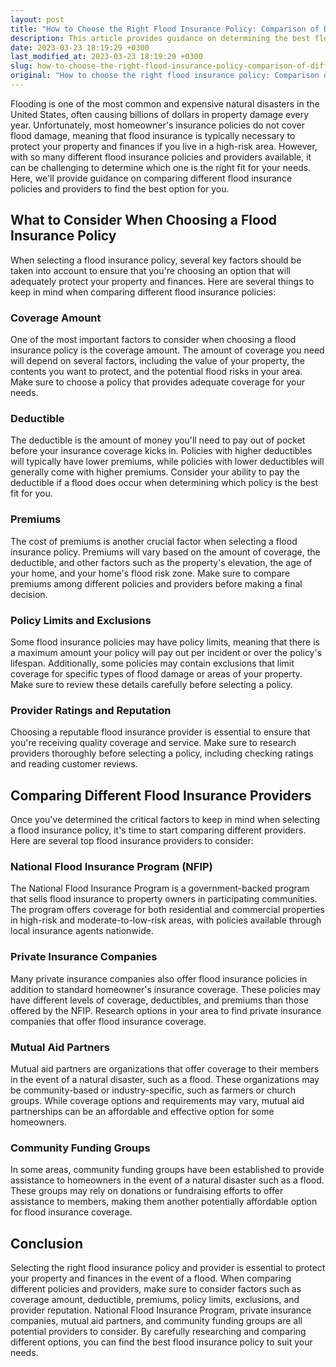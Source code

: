 ```yaml
---
layout: post
title: "How to Choose the Right Flood Insurance Policy: Comparison of Different Policies and Providers"
description: This article provides guidance on determining the best flood insurance policy for your needs by comparing various options and providers.
date: 2023-03-23 18:19:29 +0300
last_modified_at: 2023-03-23 18:19:29 +0300
slug: how-to-choose-the-right-flood-insurance-policy-comparison-of-different-policies-and-providers
original: "How to choose the right flood insurance policy: Comparison of different policies and providers."
---
```

Flooding is one of the most common and expensive natural disasters in the United States, often causing billions of dollars in property damage every year. Unfortunately, most homeowner's insurance policies do not cover flood damage, meaning that flood insurance is typically necessary to protect your property and finances if you live in a high-risk area. However, with so many different flood insurance policies and providers available, it can be challenging to determine which one is the right fit for your needs. Here, we'll provide guidance on comparing different flood insurance policies and providers to find the best option for you.

## What to Consider When Choosing a Flood Insurance Policy

When selecting a flood insurance policy, several key factors should be taken into account to ensure that you're choosing an option that will adequately protect your property and finances. Here are several things to keep in mind when comparing different flood insurance policies:

### Coverage Amount

One of the most important factors to consider when choosing a flood insurance policy is the coverage amount. The amount of coverage you need will depend on several factors, including the value of your property, the contents you want to protect, and the potential flood risks in your area. Make sure to choose a policy that provides adequate coverage for your needs.

### Deductible

The deductible is the amount of money you'll need to pay out of pocket before your insurance coverage kicks in. Policies with higher deductibles will typically have lower premiums, while policies with lower deductibles will generally come with higher premiums. Consider your ability to pay the deductible if a flood does occur when determining which policy is the best fit for you.

### Premiums

The cost of premiums is another crucial factor when selecting a flood insurance policy. Premiums will vary based on the amount of coverage, the deductible, and other factors such as the property's elevation, the age of your home, and your home's flood risk zone. Make sure to compare premiums among different policies and providers before making a final decision.

### Policy Limits and Exclusions

Some flood insurance policies may have policy limits, meaning that there is a maximum amount your policy will pay out per incident or over the policy's lifespan. Additionally, some policies may contain exclusions that limit coverage for specific types of flood damage or areas of your property. Make sure to review these details carefully before selecting a policy.

### Provider Ratings and Reputation

Choosing a reputable flood insurance provider is essential to ensure that you're receiving quality coverage and service. Make sure to research providers thoroughly before selecting a policy, including checking ratings and reading customer reviews.

## Comparing Different Flood Insurance Providers

Once you've determined the critical factors to keep in mind when selecting a flood insurance policy, it's time to start comparing different providers. Here are several top flood insurance providers to consider:

### National Flood Insurance Program (NFIP)

The National Flood Insurance Program is a government-backed program that sells flood insurance to property owners in participating communities. The program offers coverage for both residential and commercial properties in high-risk and moderate-to-low-risk areas, with policies available through local insurance agents nationwide.

### Private Insurance Companies

Many private insurance companies also offer flood insurance policies in addition to standard homeowner's insurance coverage. These policies may have different levels of coverage, deductibles, and premiums than those offered by the NFIP. Research options in your area to find private insurance companies that offer flood insurance coverage.

### Mutual Aid Partners

Mutual aid partners are organizations that offer coverage to their members in the event of a natural disaster, such as a flood. These organizations may be community-based or industry-specific, such as farmers or church groups. While coverage options and requirements may vary, mutual aid partnerships can be an affordable and effective option for some homeowners.

### Community Funding Groups

In some areas, community funding groups have been established to provide assistance to homeowners in the event of a natural disaster such as a flood. These groups may rely on donations or fundraising efforts to offer assistance to members, making them another potentially affordable option for flood insurance coverage.

## Conclusion

Selecting the right flood insurance policy and provider is essential to protect your property and finances in the event of a flood. When comparing different policies and providers, make sure to consider factors such as coverage amount, deductible, premiums, policy limits, exclusions, and provider reputation. National Flood Insurance Program, private insurance companies, mutual aid partners, and community funding groups are all potential providers to consider. By carefully researching and comparing different options, you can find the best flood insurance policy to suit your needs.